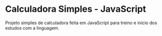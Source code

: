 # Calculadora Simples - JavaScript

Projeto simples de calculadora feita em JavaScript para treino e inicio dos estudos com a linguagem.
